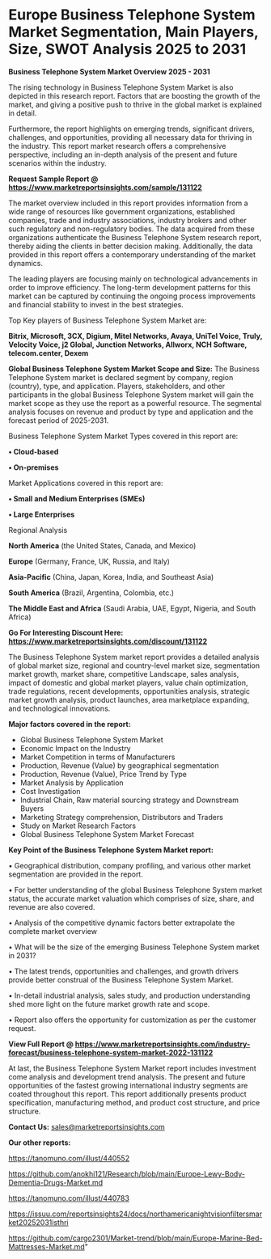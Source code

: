 # Europe Business Telephone System Market Segmentation, Main Players, Size, SWOT Analysis 2025 to 2031

<Strong> Business Telephone System Market Overview 2025 - 2031</strong>

The rising technology in Business Telephone System Market is also depicted in this research report. Factors that are boosting the growth of the market, and giving a positive push to thrive in the global market is explained in detail.

Furthermore, the report highlights on emerging trends, significant drivers, challenges, and opportunities, providing all necessary data for thriving in the industry. This report market research offers a comprehensive perspective, including an in-depth analysis of the present and future scenarios within the industry.

<strong>Request Sample Report @ <a href=https://www.marketreportsinsights.com/sample/131122>https://www.marketreportsinsights.com/sample/131122</a></strong>

The market overview included in this report provides information from a wide range of resources like government organizations, established companies, trade and industry associations, industry brokers and other such regulatory and non-regulatory bodies. The data acquired from these organizations authenticate the Business Telephone System research report, thereby aiding the clients in better decision making. Additionally, the data provided in this report offers a contemporary understanding of the market dynamics.

The leading players are focusing mainly on technological advancements in order to improve efficiency. The long-term development patterns for this market can be captured by continuing the ongoing process improvements and financial stability to invest in the best strategies.

Top Key players of Business Telephone System Market are:

<strong>Bitrix, Microsoft, 3CX, Digium, Mitel Networks, Avaya, UniTel Voice, Truly, Velocity Voice, j2 Global, Junction Networks, Allworx, NCH Software, telecom.center, Dexem</strong>

<strong><b>Global Business Telephone System Market Scope and Size:</b></strong>
The Business Telephone System market is declared segment by company, region (country), type, and application. Players, stakeholders, and other participants in the global Business Telephone System market will gain the market scope as they use the report as a powerful resource. The segmental analysis focuses on revenue and product by type and application and the forecast period of 2025-2031.

Business Telephone System Market Types covered in this report are:

<strong>• Cloud-based

• On-premises</strong>

Market Applications covered in this report are:

<strong>• Small and Medium Enterprises (SMEs)

• Large Enterprises</strong> 

Regional Analysis

<strong>North America</strong> (the United States, Canada, and Mexico)

<strong>Europe</strong> (Germany, France, UK, Russia, and Italy)

<strong>Asia-Pacific</strong> (China, Japan, Korea, India, and Southeast Asia)

<strong>South America</strong> (Brazil, Argentina, Colombia, etc.)

<strong>The Middle East and Africa</strong> (Saudi Arabia, UAE, Egypt, Nigeria, and South Africa)

<strong>Go For Interesting Discount Here: <a href=https://www.marketreportsinsights.com/discount/131122>https://www.marketreportsinsights.com/discount/131122</a></strong>

The Business Telephone System market report provides a detailed analysis of global market size, regional and country-level market size, segmentation market growth, market share, competitive Landscape, sales analysis, impact of domestic and global market players, value chain optimization, trade regulations, recent developments, opportunities analysis, strategic market growth analysis, product launches, area marketplace expanding, and technological innovations.

<strong><b>Major factors covered in the report:</b></strong>
<ul>
  <li>Global Business Telephone System Market </li>
  <li>Economic Impact on the Industry</li>
  <li>Market Competition in terms of Manufacturers</li>
  <li>Production, Revenue (Value) by geographical segmentation</li>
  <li>Production, Revenue (Value), Price Trend by Type</li>
  <li>Market Analysis by Application</li>
  <li>Cost Investigation</li>
  <li>Industrial Chain, Raw material sourcing strategy and Downstream Buyers</li>
  <li>Marketing Strategy comprehension, Distributors and Traders</li>
  <li>Study on Market Research Factors</li>
  <li>Global Business Telephone System Market Forecast</li>
</ul>

<strong><b>Key Point of the Business Telephone System Market report:</b></strong>

• Geographical distribution, company profiling, and various other market segmentation are provided in the report.

• For better understanding of the global Business Telephone System market status, the accurate market valuation which comprises of size, share, and revenue are also covered.

• Analysis of the competitive dynamic factors better extrapolate the complete market overview

• What will be the size of the emerging Business Telephone System market in 2031?

• The latest trends, opportunities and challenges, and growth drivers provide better construal of the Business Telephone System Market.

• In-detail industrial analysis, sales study, and production understanding shed more light on the future market growth rate and scope.

• Report also offers the opportunity for customization as per the customer request.

<strong><b>View Full Report @ <a href=https://www.marketreportsinsights.com/industry-forecast/business-telephone-system-market-2022-131122>https://www.marketreportsinsights.com/industry-forecast/business-telephone-system-market-2022-131122</a></b></strong>


At last, the Business Telephone System Market report includes investment come analysis and development trend analysis. The present and future opportunities of the fastest growing international industry segments are coated throughout this report. This report additionally presents product specification, manufacturing method, and product cost structure, and price structure.

<strong>Contact Us:</strong>
sales@marketreportsinsights.com

<strong>Our other reports:</strong>

<a href=https://tanomuno.com/illust/440552>https://tanomuno.com/illust/440552</a>

<a href=https://github.com/anokhi121/Research/blob/main/Europe-Lewy-Body-Dementia-Drugs-Market.md>https://github.com/anokhi121/Research/blob/main/Europe-Lewy-Body-Dementia-Drugs-Market.md</a>

<a href=https://tanomuno.com/illust/440783>https://tanomuno.com/illust/440783</a>

<a href=https://issuu.com/reportsinsights24/docs/northamericanightvisionfiltersmarket20252031isthri>https://issuu.com/reportsinsights24/docs/northamericanightvisionfiltersmarket20252031isthri</a>

<a href=https://github.com/cargo2301/Market-trend/blob/main/Europe-Marine-Bed-Mattresses-Market.md>https://github.com/cargo2301/Market-trend/blob/main/Europe-Marine-Bed-Mattresses-Market.md</a>"
